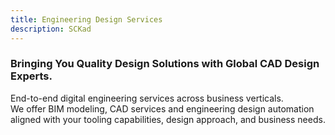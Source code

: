 ```yaml
---
title: Engineering Design Services 
description: SCKad
---
```


<h3>Bringing You Quality Design Solutions with Global CAD Design Experts.</h3>

End-to-end digital engineering services across business verticals.<br>
We offer BIM modeling, CAD services and engineering design automation aligned with
your tooling capabilities, design approach, and business needs.



